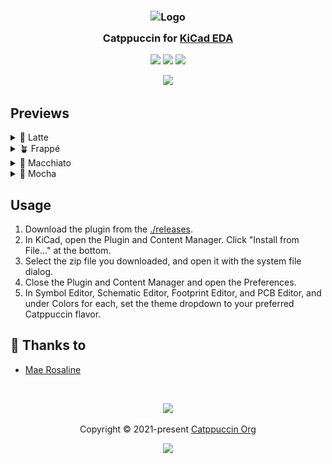 <h3 align="center">
 <img src="https://raw.githubusercontent.com/catppuccin/catppuccin/main/assets/logos/exports/1544x1544_circle.png" width="100" alt="Logo"/><br/>
 <img src="https://raw.githubusercontent.com/catppuccin/catppuccin/main/assets/misc/transparent.png" height="30" width="0px"/>
 Catppuccin for <a href="https://www.kicad.org/">KiCad EDA</a>
 <img src="https://raw.githubusercontent.com/catppuccin/catppuccin/main/assets/misc/transparent.png" height="30" width="0px"/>
</h3>

<p align="center">
 <a href="https://github.com/waterlilly-lilly/catppuccin-kicad/stargazers"><img src="https://img.shields.io/github/stars/waterlilly-lilly/catppuccin-kicad?colorA=363a4f&colorB=b7bdf8&style=for-the-badge"></a>
 <a href="https://github.com/waterlilly-lilly/catppuccin-kicad/issues"><img src="https://img.shields.io/github/issues/waterlilly-lilly/catppuccin-kicad?colorA=363a4f&colorB=f5a97f&style=for-the-badge"></a>
 <a href="https://github.com/waterlilly-lilly/catppuccin-kicad/contributors"><img src="https://img.shields.io/github/contributors/waterlilly-lilly/catppuccin-kicad?colorA=363a4f&colorB=a6da95&style=for-the-badge"></a>
</p>

<p align="center">
 <img src="./main/assets/previews/preview.webp"/>
</p>

## Previews

<details>
<summary>🌻 Latte</summary>
<img src="./assets/previews/latte.webp"/>
</details>
<details>
<summary>🪴 Frappé</summary>
<img src="./assets/previews/frappe.webp"/>
</details>
<details>
<summary>🌺 Macchiato</summary>
<img src="./main/assets/previews/macchiato.webp"/>
</details>
<details>
<summary>🌿 Mocha</summary>
<img src="./assets/previews/mocha.webp"/>
</details>

## Usage

1. Download the plugin from the [./releases](Releases).
2. In KiCad, open the Plugin and Content Manager. Click "Install from File..." at the bottom.
3. Select the zip file you downloaded, and open it with the system file dialog.
4. Close the Plugin and Content Manager and open the Preferences.
5. In Symbol Editor, Schematic Editor, Footprint Editor, and PCB Editor, and under Colors for each, set the theme dropdown to your preferred Catppuccin flavor.

## 💝 Thanks to

- [Mae Rosaline](https://github.com/waterlilly-lilly)

&nbsp;

<p align="center">
 <img src="https://raw.githubusercontent.com/catppuccin/catppuccin/main/assets/footers/gray0_ctp_on_line.svg?sanitize=true" />
</p>

<p align="center">
 Copyright &copy; 2021-present <a href="https://github.com/catppuccin" target="_blank">Catppuccin Org</a>
</p>

<p align="center">
 <a href="https://github.com/catppuccin/catppuccin/blob/main/LICENSE"><img src="https://img.shields.io/static/v1.svg?style=for-the-badge&label=License&message=MIT&logoColor=d9e0ee&colorA=363a4f&colorB=b7bdf8"/></a>
</p>
